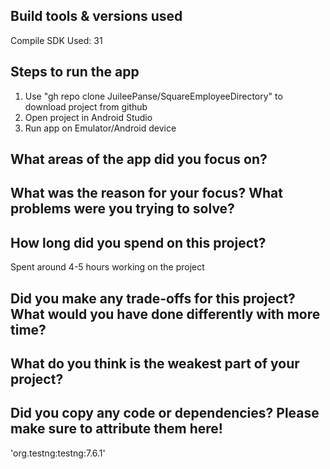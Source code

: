 ## Build tools & versions used
Compile SDK Used: 31

## Steps to run the app
1. Use "gh repo clone JuileePanse/SquareEmployeeDirectory" to download project from github
2. Open project in Android Studio
3. Run app on Emulator/Android device 

## What areas of the app did you focus on?


## What was the reason for your focus? What problems were you trying to solve?


## How long did you spend on this project?
Spent around 4-5 hours working on the project

## Did you make any trade-offs for this project? What would you have done differently with more time?


## What do you think is the weakest part of your project?

## Did you copy any code or dependencies? Please make sure to attribute them here!
'org.testng:testng:7.6.1'

